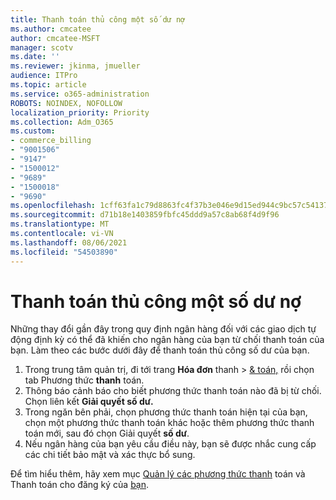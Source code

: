 ```yaml
---
title: Thanh toán thủ công một số dư nợ
ms.author: cmcatee
author: cmcatee-MSFT
manager: scotv
ms.date: ''
ms.reviewer: jkinma, jmueller
audience: ITPro
ms.topic: article
ms.service: o365-administration
ROBOTS: NOINDEX, NOFOLLOW
localization_priority: Priority
ms.collection: Adm_O365
ms.custom:
- commerce_billing
- "9001506"
- "9147"
- "1500012"
- "9689"
- "1500018"
- "9690"
ms.openlocfilehash: 1cff63fa1c79d8863fc4f37b3e046e9d15ed944c9bc57c54137720a0dabd33df
ms.sourcegitcommit: d71b18e1403859fbfc45ddd9a57c8ab68f4d9f96
ms.translationtype: MT
ms.contentlocale: vi-VN
ms.lasthandoff: 08/06/2021
ms.locfileid: "54503890"
---
```

# <a name="manually-pay-an-outstanding-balance"></a>Thanh toán thủ công một số dư nợ

Những thay đổi gần đây trong quy định ngân hàng đối với các giao dịch tự động định kỳ có thể đã khiến cho ngân hàng của bạn từ chối thanh toán của bạn. Làm theo các bước dưới đây để thanh toán thủ công số dư của bạn.

1. Trong trung tâm quản trị, đi tới trang **Hóa đơn** thanh  >  [& toán,](https://go.microsoft.com/fwlink/p/?linkid=2018806) rồi chọn tab Phương thức **thanh** toán.
2. Thông báo cảnh báo cho biết phương thức thanh toán nào đã bị từ chối. Chọn liên kết **Giải quyết số dư.**
3. Trong ngăn bên phải, chọn phương thức thanh toán hiện tại của bạn, chọn một phương thức thanh toán khác hoặc thêm phương thức thanh toán mới, sau đó chọn Giải quyết **số dư**.
4. Nếu ngân hàng của bạn yêu cầu điều này, bạn sẽ được nhắc cung cấp các chi tiết bảo mật và xác thực bổ sung.

Để tìm hiểu thêm, hãy xem mục [Quản lý các phương thức thanh](/microsoft-365/commerce/billing-and-payments/manage-payment-methods) toán và Thanh toán cho đăng ký của [bạn](/microsoft-365/commerce/billing-and-payments/pay-for-your-subscription).
